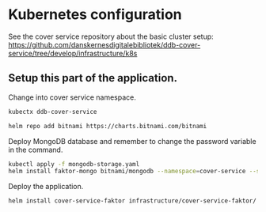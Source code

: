 # Kubernetes configuration

See the cover service repository about the basic cluster setup: https://github.com/danskernesdigitalebibliotek/ddb-cover-service/tree/develop/infrastructure/k8s

## Setup this part of the application.
Change into cover service namespace.
```bash
kubectx ddb-cover-service
```

```bash
helm repo add bitnami https://charts.bitnami.com/bitnami
```

Deploy MongoDB database and remember to change the password variable in the command.
```bash
kubectl apply -f mongodb-storage.yaml
helm install faktor-mongo bitnami/mongodb --namespace=cover-service --set mongodbUsername=faktor,mongodbPassword=faktor-1234,mongodbDatabase=faktor,metrics.enabled=true,persistence.existingClaim=mongodb-managed-disk
```

Deploy the application.
```bash
helm install cover-service-faktor infrastructure/cover-service-faktor/ --set ingress.enableTLS=true --set ingress.domain=faktor-cover.dandigbib.org 
```

